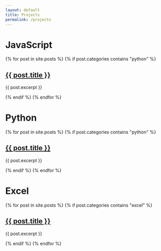 ```yaml
---
layout: default
title: Projects
permalink: /projects
---
```


<html>
    <body>
        <h1>JavaScript</h1>
        {% for post in site.posts %}
            {% if post.categories contains "python" %}
                <article>
                    <h2><a href="{{ post.url }}">{{ post.title }}</a></h2>
                    <p>{{ post.excerpt }}</p>
                </article>
            {% endif %}
        {% endfor %}
        <h1>Python</h1>
        {% for post in site.posts %}
            {% if post.categories contains "python" %}
                <article>
                    <h2><a href="{{ post.url }}">{{ post.title }}</a></h2>
                    <p>{{ post.excerpt }}</p>
                </article>
            {% endif %}
        {% endfor %}
        <h1>Excel</h1>
        {% for post in site.posts %}
            {% if post.categories contains "excel" %}
                <article>
                    <h2><a href="{{ post.url }}">{{ post.title }}</a></h2>
                    <p>{{ post.excerpt }}</p>
                </article>
            {% endif %}
        {% endfor %}
    </body>
</html>
